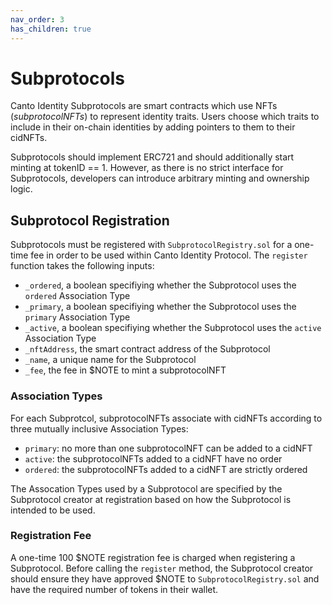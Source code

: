 ```yaml
---
nav_order: 3
has_children: true
---
```


# Subprotocols

Canto Identity Subprotocols are smart contracts which use NFTs (*subprotocolNFTs*) to represent identity traits. Users choose which traits to include in their on-chain identities by adding pointers to them to their cidNFTs.

Subprotocols should implement ERC721 and should additionally start minting at tokenID == 1. However, as there is no strict interface for Subprotocols, developers can introduce arbitrary minting and ownership logic.

## Subprotocol Registration

Subprotocols must be registered with `SubprotocolRegistry.sol` for a one-time fee in order to be used within Canto Identity Protocol. The `register` function takes the following inputs:

* `_ordered`, a boolean specifiying whether the Subprotocol uses the `ordered` Association Type
* `_primary`, a boolean specifiying whether the Subprotocol uses the `primary` Association Type
* `_active`, a boolean specifiying whether the Subprotocol uses the `active` Association Type
* `_nftAddress`, the smart contract address of the Subprotocol
* `_name`, a unique name for the Subprotocol
* `_fee`, the fee in $NOTE to mint a subprotocolNFT

### Association Types

For each Subprotcol, subprotocolNFTs associate with cidNFTs according to three mutually inclusive Association Types:
- `primary`: no more than one subprotocolNFT can be added to a cidNFT
- `active`: the subprotocolNFTs added to a cidNFT have no order
- `ordered`: the subprotocolNFTs added to a cidNFT are strictly ordered

The Assocation Types used by a Subprotocol are specified by the Subprotocol creator at registration based on how the Subprotocol is intended to be used.

### Registration Fee

A one-time 100 $NOTE registration fee is charged when registering a Subprotocol. Before calling the `register` method, the Subprotocol creator should ensure they have approved $NOTE to `SubprotocolRegistry.sol` and have the required number of tokens in their wallet.